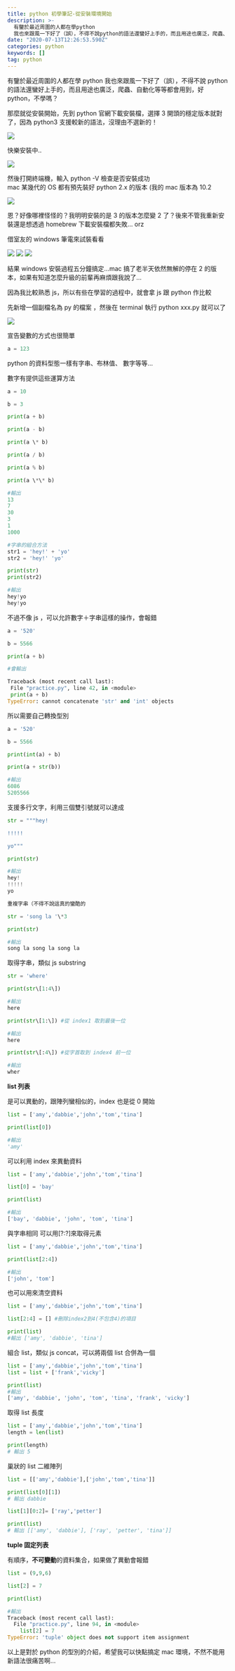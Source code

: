 ```yaml
---
title: python 初學筆記-從安裝環境開始
description: >-
  有鑒於最近周圍的人都在學python
  我也來跟風一下好了（誤），不得不說python的語法還蠻好上手的，而且用途也廣泛，爬蟲、自動化等等都會用到，好python，不學嗎？
date: "2020-07-13T12:26:53.590Z"
categories: python
keywords: []
tag: python
---
```


有鑒於最近周圍的人都在學 python 我也來跟風一下好了（誤），不得不說 python 的語法還蠻好上手的，而且用途也廣泛，爬蟲、自動化等等都會用到，好 python，不學嗎？

那麼就從安裝開始，先到 python 官網下載安裝檔，選擇 3 開頭的穩定版本就對了，因為 python3 支援較新的語法，沒理由不選新的！

![](/img/1__BDlFAuXm__m2XQIjOBP4eDw.png)

快樂安裝中..

![](/img/1__2bmUBFgSIL808aCijSD7Sg.png)

然後打開終端機，輸入 python -V 檢查是否安裝成功    
mac 某幾代的 OS 都有預先裝好 python 2.x 的版本 (我的 mac 版本為 10.2

![](/img/1__WAFyeX4B__GeqLZOAGO1eRA.png)

恩？好像哪裡怪怪的？我明明安裝的是 3 的版本怎麼變 2 了？後來不管我重新安裝還是想透過 homebrew 下載安裝檔都失敗… orz

借室友的 windows 筆電來試裝看看

![](/img/1__ljjKKjzy6k0EE7dbGOyhzg.png)
![](/img/1__zBHzWuXqP__X8GxxPCRyBYA.png)
![](/img/1__p9bflxSkaxiuEGADt3BBng.png)

結果 windows 安裝過程五分鐘搞定…mac 搞了老半天依然無解的停在 2 的版本，如果有知道怎麼升級的前輩再麻煩跟我說了…

因為我比較熟悉 js，所以有些在學習的過程中，就會拿 js 跟 python 作比較

先新增一個副檔名為 py 的檔案 ，然後在 terminal 執行 python xxx.py 就可以了

![](/img/1__A__pFXtq7WPW1UXJJEYyonQ.png)

宣告變數的方式也很簡單

```python
a = 123
```

python 的資料型態一樣有字串、布林值、 數字等等…

數字有提供這些運算方法

```python
a = 10

b = 3

print(a + b)

print(a - b)

print(a \* b)

print(a / b)

print(a % b)

print(a \*\* b)

#輸出
13
7
30
3
1
1000

#字串的組合方法
str1 = 'hey!' + 'yo'
str2 = 'hey!' 'yo'

print(str)
print(str2)

#輸出
hey!yo
hey!yo
```

不過不像 js ，可以允許數字＋字串這樣的操作，會報錯

```python
a = '520'

b = 5566

print(a + b)

#會輸出

Traceback (most recent call last):
 File "practice.py", line 42, in <module>
 print(a + b)
TypeError: cannot concatenate 'str' and 'int' objects
```

所以需要自己轉換型別

```python
a = '520'

b = 5566

print(int(a) + b)

print(a + str(b))

#輸出
6086
5205566
```

支援多行文字，利用三個雙引號就可以達成

```python
str = """hey!

!!!!!

yo"""

print(str)

#輸出
hey!
!!!!!
yo

重複字串（不得不說這真的蠻酷的

str = 'song la '\*3

print(str)

#輸出
song la song la song la
```

取得字串，類似 js substring

```python
str = 'where'

print(str\[1:4\])

#輸出
here

print(str\[1:\]) #從 index1 取到最後一位

#輸出
here

print(str\[:4\]) #從字首取到 index4 前一位

#輸出
wher
```

**list 列表**

是可以異動的，跟陣列蠻相似的，index 也是從 0 開始

```python
list = ['amy','dabbie','john','tom','tina']

print(list[0])

#輸出
'amy'
```

可以利用 index 來異動資料

```python
list = ['amy','dabbie','john','tom','tina']

list[0] = 'bay'

print(list)

#輸出
['bay', 'dabbie', 'john', 'tom', 'tina']
```

與字串相同 可以用\[?:?\]來取得元素

```python
list = ['amy','dabbie','john','tom','tina']

print(list[2:4])

#輸出
['john', 'tom']
```

也可以用來清空資料

```python
list = ['amy','dabbie','john','tom','tina']

list[2:4] = [] #刪除index2到4(不包含4)的項目

print(list)
#輸出 ['amy', 'dabbie', 'tina']
```

組合 list，類似 js concat，可以將兩個 list 合併為一個

```python
list = ['amy','dabbie','john','tom','tina']
list = list + ['frank','vicky']

print(list)
#輸出
['amy', 'dabbie', 'john', 'tom', 'tina', 'frank', 'vicky']
```

取得 list 長度

```python
list = ['amy','dabbie','john','tom','tina']
length = len(list)

print(length)
# 輸出 5
```

巢狀的 list 二維陣列

```python
list = [['amy','dabbie'],['john','tom','tina']]

print(list[0][1])
# 輸出 dabbie

list[1][0:2]= ['ray','petter']

print(list)
# 輸出 [['amy', 'dabbie'], ['ray', 'petter', 'tina']]
```

**tuple 固定列表**

有順序，**不可變動**的資料集合，如果做了異動會報錯

```python
list = (9,9,6)

list[2] = 7

print(list)

#輸出
Traceback (most recent call last):
  File "practice.py", line 94, in <module>
    list[2] = 7
TypeError: 'tuple' object does not support item assignment

```

以上是對於 python 的型別的介紹，希望我可以快點搞定 mac 環境，不然不能用新語法很痛苦啊…
